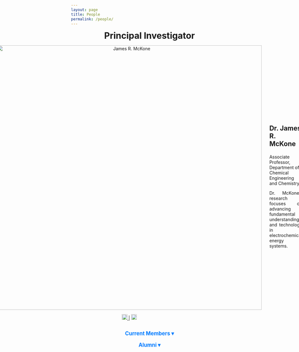 ```yaml
---
layout: page
title: People
permalink: /people/
---
```

<style>
  .toggle-content {
    display: none;
    margin-top: 10px;
  }

  .toggle-button {
    cursor: pointer;
    color: #007BFF;
    font-size: 1.2em;
    font-weight: bold;
  }

  .toggle-button:hover {
    text-decoration: underline;
  }
</style>

<script>
  function toggleSection(id) {
    var content = document.getElementById(id);
    if (content.style.display === "none" || content.style.display === "") {
      content.style.display = "block";
    } else {
      content.style.display = "none";
    }
  }
</script>
<div style="text-align: center;">
  <p><strong style="font-size: 2em;">Principal Investigator</strong></p>
</div>

<div style="display: flex; align-items: center; justify-content: center; text-align: left;">
  <div style="margin-right: 25px; text-align: center;">
    <img src="https://raw.githubusercontent.com/Advay2803/advay2803.github.io/master/assets/img/James.jpg" alt="James R. McKone" style="width: 850px; height: auto;">
    <p>
      <a href="https://linkedin.com/in/pi_linkedin">
        <img src="https://upload.wikimedia.org/wikipedia/commons/0/01/LinkedIn_Logo.svg" alt="LinkedIn" style="width: 18px; height: 18px;">
      </a> |
      <a href="https://scholar.google.com/citations?user=pi_scholar_id">
        <img src="https://upload.wikimedia.org/wikipedia/commons/c/c7/Google_Scholar_logo.svg" alt="Google Scholar" style="width: 18px; height: 18px;">
      </a>
    </p>
  </div>
  <div>
    <p style="font-size: 1.5em;"><strong>Dr. James R. McKone</strong></p>
    <p>Associate Professor, Department of Chemical Engineering and Chemistry</p>
    <p style="text-align: justify;">Dr. McKone’s research focuses on advancing fundamental understanding and technology in electrochemical energy systems.</p>
  </div>
</div>

<!-- Current Members Section -->
<div style="text-align: center;">
  <p class="toggle-button" onclick="toggleSection('current-members')">Current Members &#9662;</p>
</div>
<div id="current-members" class="toggle-content">

  <!-- Current Post-Doctoral Researchers -->
  <div style="text-align: center;">
    <p class="toggle-button" onclick="toggleSection('current-postdoc')">Post-Doctoral Researchers &#9662;</p>
  </div>
  <div id="current-postdoc" class="toggle-content">
    <div style="display: flex; align-items: center; justify-content: center;">
      <div style="margin-right: 25px; text-align: center;">
        <img src="https://raw.githubusercontent.com/Advay2803/advay2803.github.io/master/assets/img/Payman.jpeg" alt="Payman Sharifi Abdar" style="width: 850px; height: auto;">
        <p>
          <a href="https://www.linkedin.com/in/payman-sharifi-64435b54/">
            <img src="https://upload.wikimedia.org/wikipedia/commons/0/01/LinkedIn_Logo.svg" alt="LinkedIn" style="width: 50px; height: 50px;">
          </a> |
          <a href="https://scholar.google.com/citations?user=1mKkBC4AAAAJ&hl=en&oi=ao">
            <img src="https://upload.wikimedia.org/wikipedia/commons/c/c7/Google_Scholar_logo.svg" alt="Google Scholar" style="width: 25px; height: 25px;">
          </a>
        </p>
      </div>
       <div>
        <p style="font-size: 1.5em;"><strong>Dr. Payman Sharifi Abdar</strong></p>
        <p style="margin-bottom: 0.5em;"><em>PhD in Chemical Engineering, Ohio University, USA</em></p>
        <p style="margin-top: 0.5em; margin-bottom: 0.5em;"><em>MS in Environmental Engineering, Stuttgart University, Germany</em></p>
        <p><em>BS in Chemical Engineering, Sharif University of Technology, Iran</em></p>
        <p style="text-align: justify;">Payman is working on a DOE-funded project, "From Molecules to Materials: Understanding Hydrogen Activation and Transfer in Metal Oxides". He is specifically studying tungsten oxides as mediators for coupling water electrolysis with hydrogenation reactions. In addition, he is investigating the mechanism of hydrogen transport in metal oxides using optical microscopy.</p>
      </div>
    </div>
  </div>

  <!-- Current Graduate Researchers -->
  <div style="text-align: center;">
    <p class="toggle-button" onclick="toggleSection('current-grad')">Graduate Researchers &#9662;</p>
  </div>
  <div id="current-grad" class="toggle-content">
    <div style="display: flex; align-items: center; justify-content: center;">
      <div style="margin-right: 25px; text-align: center;">
        <img src="https://raw.githubusercontent.com/Advay2803/advay2803.github.io/master/assets/img/Becca.jpg" alt="Rebecca Segel" style="width: 850px; height: auto;">
        <p>
          <a href="https://linkedin.com/in/pi_linkedin">
            <img src="https://upload.wikimedia.org/wikipedia/commons/0/01/LinkedIn_Logo.svg" alt="LinkedIn" style="width: 18px; height: 18px;">
          </a> |
          <a href="https://scholar.google.com/citations?user=pi_scholar_id">
            <img src="https://upload.wikimedia.org/wikipedia/commons/c/c7/Google_Scholar_logo.svg" alt="Google Scholar" style="width: 18px; height: 18px;">
          </a>
        </p>
      </div>
      <div>
        <p style="font-size: 1.5em;"><strong>Rebecca Segel</strong></p>
        <p>BS in Chemical Engineering, Case Western Reserve University</p>
        <p style="text-align: justify;">Rebecca’s research focuses on electrochemical systems and sustainable energy technologies.</p>
      </div>
    </div>
  </div>

  <!-- Current Undergraduate Researchers -->
  <div style="text-align: center;">
    <p class="toggle-button" onclick="toggleSection('current-undergrad')">Undergraduate Researchers &#9662;</p>
  </div>
  <div id="current-undergrad" class="toggle-content">
    <div style="display: flex; align-items: center; justify-content: center;">
      <div style="margin-right: 25px; text-align: center;">
        <img src="https://raw.githubusercontent.com/Advay2803/advay2803.github.io/master/assets/img/sample.jpg" alt="Undergrad Student" style="width: 850px; height: auto;">
      </div>
      <div>
        <p style="font-size: 1.5em;"><strong>Student Name</strong></p>
        <p>BS in Chemical Engineering, University Name</p>
        <p style="text-align: justify;">Research interests in electrochemical energy systems and clean energy technology.</p>
      </div>
    </div>
  </div>
</div>

<!-- Alumni Section -->
<div style="text-align: center;">
  <p class="toggle-button" onclick="toggleSection('alumni')">Alumni &#9662;</p>
</div>
<div id="alumni" class="toggle-content">

  <!-- Alumni Post-Doctoral Researchers -->
  <div style="text-align: center;">
    <p class="toggle-button" onclick="toggleSection('alumni-postdoc')">Post-Doctoral Researchers &#9662;</p>
  </div>
  <div id="alumni-postdoc" class="toggle-content">
    <div style="display: flex; align-items: center; justify-content: center;">
      <div style="margin-right: 25px; text-align: center;">
        <img src="https://raw.githubusercontent.com/Advay2803/advay2803.github.io/master/assets/img/sample.jpg" alt="Alumni Postdoc" style="width: 850px; height: auto;">
      </div>
      <div>
        <p style="font-size: 1.5em;"><strong>Dr. Alumni Name</strong></p>
        <p>PhD, University Name</p>
        <p style="text-align: justify;">Worked on electrochemical energy systems and clean energy technology.</p>
      </div>
    </div>
  </div>

  <!-- Alumni Graduate Researchers -->
  <div style="text-align: center;">
    <p class="toggle-button" onclick="toggleSection('alumni-grad')">Graduate Researchers &#9662;</p>
  </div>
  <div id="alumni-grad" class="toggle-content">
    <div style="display: flex; align-items: center; justify-content: center;">
      <div style="margin-right: 25px; text-align: center;">
        <img src="https://raw.githubusercontent.com/Advay2803/advay2803.github.io/master/assets/img/sample.jpg" alt="Alumni Graduate" style="width: 850px; height: auto;">
      </div>
      <div>
        <p style="font-size: 1.5em;"><strong>Alumni Name</strong></p>
        <p>BS in Chemical Engineering, University Name</p>
        <p style="text-align: justify;">Focused on electrochemical energy systems and clean energy technology.</p>
      </div>
    </div>
  </div>

  <!-- Alumni Undergraduate Researchers -->
  <div style="text-align: center;">
    <p class="toggle-button" onclick="toggleSection('alumni-undergrad')">Undergraduate Researchers &#9662;</p>
  </div>
  <div id="alumni-undergrad" class="toggle-content">
    <div style="display: flex; align-items: center; justify-content: center;">
      <div style="margin-right: 25px; text-align: center;">
        <img src="https://raw.githubusercontent.com/Advay2803/advay2803.github.io/master/assets/img/sample.jpg" alt="Alumni Undergraduate" style="width: 850px; height: auto;">
      </div>
      <div>
        <p style="font-size: 1.5em;"><strong>Alumni Name</strong></p>
        <p>BS in Chemical Engineering, University Name</p>
        <p style="text-align: justify;">Focused on electrochemical energy systems and clean energy technology.</p>
      </div>
    </div>
  </div>

</div>
